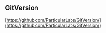 ## GitVersion

[https://github.com/ParticularLabs/GitVersion/](https://github.com/ParticularLabs/GitVersion/)